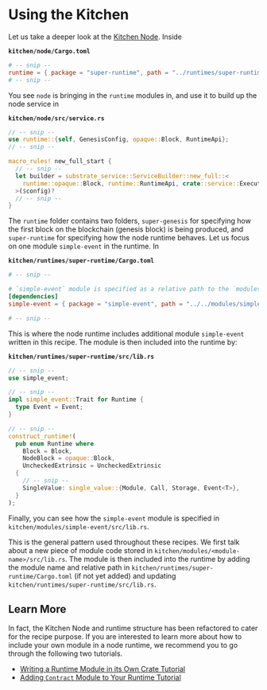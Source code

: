 # Using the Kitchen

Let us take a deeper look at the [Kitchen Node](https://github.com/substrate-developer-hub/recipes/tree/master/kitchen/node). Inside

**`kitchen/node/Cargo.toml`**

```TOML
# -- snip --
runtime = { package = "super-runtime", path = "../runtimes/super-runtime" }
# -- snip --
```

You see `node` is bringing in the `runtime` modules in, and use it to build up the node service in

**`kitchen/node/src/service.rs`**

```Rust
// -- snip --
use runtime::{self, GenesisConfig, opaque::Block, RuntimeApi};
// -- snip --

macro_rules! new_full_start {
  // -- snip --
  let builder = substrate_service::ServiceBuilder::new_full::<
    runtime::opaque::Block, runtime::RuntimeApi, crate::service::Executor
  >($config)?
  // -- snip --
}
```

The `runtime` folder contains two folders, `super-genesis` for specifying how the first block on the blockchain (genesis block) is being produced, and `super-runtime` for specifying how the node runtime behaves. Let us focus on one module `simple-event` in the runtime. In

**`kitchen/runtimes/super-runtime/Cargo.toml`**

```TOML
# -- snip --

# `simple-event` module is specified as a relative path to the `modules` folder
[dependencies]
simple-event = { package = "simple-event", path = "../../modules/simple-event", default_features = false }

# -- snip --
```

This is where the node runtime includes additional module `simple-event` written in this recipe. The module is then included into the runtime by:

**`kitchen/runtimes/super-runtime/src/lib.rs`**

```Rust
// -- snip --
use simple_event;

// -- snip --
impl simple_event::Trait for Runtime {
  type Event = Event;
}

// -- snip --
construct_runtime!(
  pub enum Runtime where
    Block = Block,
    NodeBlock = opaque::Block,
    UncheckedExtrinsic = UncheckedExtrinsic
  {
    // -- snip --
    SingleValue: single_value::{Module, Call, Storage, Event<T>},
  }
);
```

Finally, you can see how the `simple-event` module is specified in `kitchen/modules/simple-event/src/lib.rs`.

This is the general pattern used throughout these recipes. We first talk about a new piece of module code stored in `kitchen/modules/<module-name>/src/lib.rs`. The module is then included into the runtime by adding the module name and relative path in `kitchen/runtimes/super-runtime/Cargo.toml` (if not yet added) and updating `kitchen/runtimes/super-runtime/src/lib.rs`.

## Learn More

In fact, the Kitchen Node and runtime structure has been refactored to cater for the recipe purpose. If you are interested to learn more about how to include your own module in a node runtime, we recommend you to go through the following two tutorials.

* [Writing a Runtime Module in its Own Crate Tutorial](https://substrate.dev/docs/en/tutorials/creating-a-runtime-module)
* [Adding `Contract` Module to Your Runtime Tutorial](https://substrate.dev/docs/en/tutorials/adding-a-module-to-your-runtime)